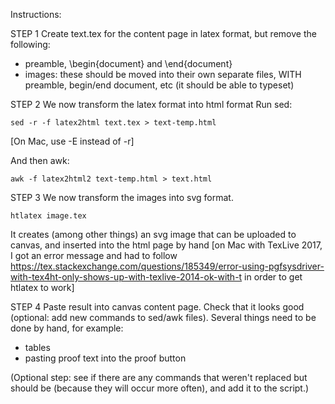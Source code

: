 Instructions:


STEP 1
Create text.tex for the content page in latex format, but remove the following:
- preamble, \begin{document} and \end{document}
- images: these should be moved into their own separate files, WITH preamble, begin/end document, etc (it should be able to typeset)

STEP 2
We now transform the latex format into html format
Run sed:
```
sed -r -f latex2html text.tex > text-temp.html
```
[On Mac, use -E instead of -r]

And then awk:
```
awk -f latex2html2 text-temp.html > text.html
```

STEP 3
We now transform the images into svg format.
```
htlatex image.tex
```
It creates (among other things) an svg image that can be uploaded to canvas, and inserted into the html page by hand
[on Mac with TexLive 2017, I got an error message and had to follow https://tex.stackexchange.com/questions/185349/error-using-pgfsysdriver-with-tex4ht-only-shows-up-with-texlive-2014-ok-with-t in order to get htlatex to work]

STEP 4
Paste result into canvas content page. Check that it looks good (optional: add new commands to sed/awk files). Several things need to be done by hand, for example:
- tables
- pasting proof text into the proof button


(Optional step: see if there are any commands that weren't replaced but should be (because they will occur more often), and add it to the script.)

